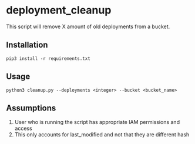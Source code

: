 # deployment_cleanup

This script will remove X amount of old deployments from a bucket. 

## Installation  
`pip3 install -r requirements.txt`

## Usage
`python3 cleanup.py --deployments <integer> --bucket <bucket_name>`

## Assumptions 
1. User who is running the script has appropriate IAM permissions and access
2. This only accounts for last_modified and not that they are different hash
